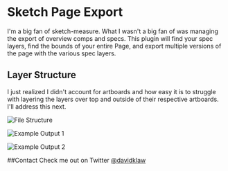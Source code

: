 Sketch Page Export
==============
I'm a big fan of sketch-measure. What I wasn't a big fan of was managing the export of overview comps and specs. This plugin will find your spec layers, find the bounds of your entire Page, and export multiple versions of the page with the various spec layers.

Layer Structure
---
I just realized I didn't account for artboards and how easy it is to struggle with layering the layers over top and outside of their respective artboards. I'll address this next.

![File Structure](http://cl.ly/image/1y3c1O3O2h2X/sketch-export-pages-1.png)

![Example Output 1](http://cl.ly/image/3K2H2j0r0q0A/great_app-$PROPERTIES-1404226398226.png)

![Example Output 2](http://cl.ly/image/2e363R0L2o3F/great_app-$LAYOUT-1404226398383.png)

##Contact
Check me out on Twitter [@davidklaw](http://twitter.com/davidklaw)
